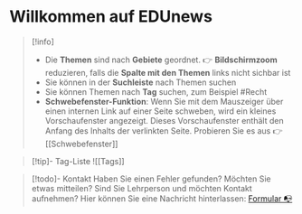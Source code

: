 # Willkommen auf EDUnews

>[!info] 
>- Die **Themen** sind nach **Gebiete** geordnet. 👉 **Bildschirmzoom** reduzieren, falls die **Spalte mit den Themen** links nicht sichbar ist
>- Sie können in der **Suchleiste** nach Themen suchen
>- Sie können Themen nach **Tag** suchen, zum Beispiel #Recht
>- **Schwebefenster-Funktion**: Wenn Sie mit dem Mauszeiger über einen internen Link auf einer Seite schweben, wird ein kleines Vorschaufenster angezeigt. Dieses Vorschaufenster enthält den Anfang des Inhalts der verlinkten Seite. Probieren Sie es aus 👉 [[Schwebefenster]]

>[!tip]- Tag-Liste
>![[Tags]]

>[!todo]- Kontakt
>Haben Sie einen Fehler gefunden? Möchten Sie etwas mitteilen? Sind Sie Lehrperson und möchten Kontakt aufnehmen? 
>Hier können Sie eine Nachricht hinterlassen: [Formular 📭](https://forms.microsoft.com/e/zXfR86NN4h) 
